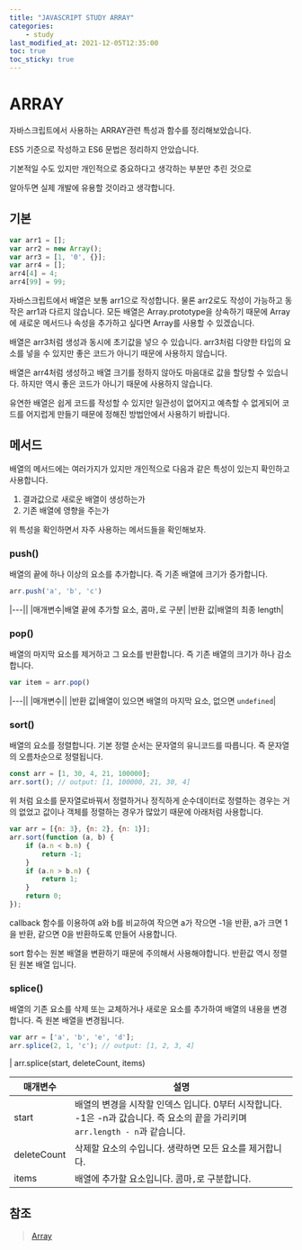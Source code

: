 ```yaml
---
title: "JAVASCRIPT STUDY ARRAY"
categories:
    - study
last_modified_at: 2021-12-05T12:35:00
toc: true
toc_sticky: true
---
```


# ARRAY

자바스크립트에서 사용하는 ARRAY관련 특성과 함수를 정리해보았습니다.

ES5 기준으로 작성하고 ES6 문법은 정리하지 안았습니다.

기본적일 수도 있지만 개인적으로 중요하다고 생각하는 부분만 추린 것으로

알아두면 실제 개발에 유용할 것이라고 생각합니다.

## 기본

```js
var arr1 = [];
var arr2 = new Array();
var arr3 = [1, '0', {}];
var arr4 = [];
arr4[4] = 4;
arr4[99] = 99;
```

자바스크립트에서 배열은 보통 arr1으로 작성합니다. 물론 arr2로도 작성이 가능하고 동작은 arr1과 다르지 않습니다.
모든 배열은 Array.prototype을 상속하기 때문에 Array에 새로운 메서드나 속성을 추가하고 싶다면 Array를 사용할 수 있겠습니다.

배열은 arr3처럼 생성과 동시에 초기값을 넣으 수 있습니다.
arr3처럼 다양한 타입의 요소를 넣을 수 있지만 좋은 코드가 아니기 때문에 사용하지 않습니다.

배열은 arr4처럼 생성하고 배열 크기를 정하지 않아도 마음대로 값을 할당할 수 있습니다. 하지만 역시 좋은 코드가 아니기 때문에 사용하지 않습니다.

유연한 배열은 쉽게 코드를 작성할 수 있지만 일관성이 없어지고 예측할 수 없게되어 코드를 어지럽게 만들기 때문에 정해진 방법안에서 사용하기 바랍니다.

## 메서드

배열의 메서드에는 여러가지가 있지만 개인적으로 다음과 같은 특성이 있는지 확인하고 사용합니다.

1. 결과값으로 새로운 배열이 생성하는가
2. 기존 배열에 영향을 주는가

위 특성을 확인하면서 자주 사용하는 메서드들을 확인해보자.

### push()

배열의 끝에 하나 이상의 요소를 추가합니다. 즉 기존 배열에 크기가 증가합니다.

```js
arr.push('a', 'b', 'c')
```

|---||
|매개변수|배열 끝에 추가할 요소, 콤마`,`로 구분|
|반환 값|배열의 최종 length|

### pop()

배열의 마지막 요소를 제거하고 그 요소를 반환합니다. 즉 기존 배열의 크기가 하나 감소합니다.

```js
var item = arr.pop()
```

|---||
|매개변수||
|반환 값|배열이 있으면 배열의 마지막 요소, 없으면 `undefined`|


### sort()

배열의 요소를 정렬합니다. 기본 정렬 순서는 문자열의 유니코드를 따릅니다. 즉 문자열의 오름차순으로 정렬됩니다.

```js
const arr = [1, 30, 4, 21, 100000];
arr.sort(); // output: [1, 100000, 21, 30, 4]
```

위 처럼 요소를 문자열로바꿔서 정렬하거나 정직하게 순수데이터로 정렬하는 경우는 거의 없었고 값이나 객체를 정렬하는 경우가 많았기 때문에 아래처럼 사용합니다.

```js
var arr = [{n: 3}, {n: 2}, {n: 1}];
arr.sort(function (a, b) {
    if (a.n < b.n) {
        return -1;
    }
    if (a.n > b.n) {
        return 1;
    }
    return 0;
});
```

callback 함수를 이용하여 a와 b를 비교하여 작으면 a가 작으면 -1을 반환, a가 크면 1을 반환, 같으면 0을 반환하도록 만들어 사용합니다.


sort 함수는 원본 배열을 변환하기 때문에 주의해서 사용해야합니다. 반환값 역시 정렬된 원본 배열 입니다.


### splice()

배열의 기존 요소를 삭제 또는 교체하거나 새로운 요소를 추가하여 배열의 내용을 변경합니다. 즉 원본 배열을 변경됩니다.

```js
var arr = ['a', 'b', 'e', 'd'];
arr.splice(2, 1, 'c'); // output: [1, 2, 3, 4]
```

| arr.splice(start, deleteCount, items)


|매개변수|설명|
|---|---|
|start|배열의 변경을 시작할 인덱스 입니다. 0부터 시작합니다. -1은 -n과 값습니다. 즉 요소의 끝을 가리키며 `arr.length - n`과 같습니다.|
|deleteCount|삭제할 요소의 수입니다. 생략하면 모든 요소를 제거합니다.|
|items|배열에 추가할 요소입니다. 콤마`,`로 구분합니다.|










## 참조
> [Array](https://developer.mozilla.org/ko/docs/Web/JavaScript/Reference/Global_Objects/Array)